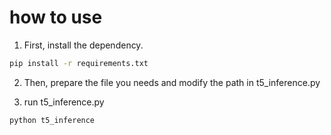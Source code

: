 # how to use

1. First, install the dependency. 

```bash
pip install -r requirements.txt
```

2. Then, prepare the file you needs and modify the path in t5_inference.py

3. run t5_inference.py
```python
python t5_inference
```
